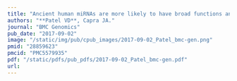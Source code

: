 ```yaml
---
title: "Ancient human miRNAs are more likely to have broad functions and disease associations than young miRNAs"
authors: "**Patel VD**, Capra JA."
journal: "BMC Genomics"
pub_date: "2017-09-02"
image: "/static/img/pub/cpub_images/2017-09-02_Patel_bmc-gen.png"
pmid: "28859623"
pmcid: "PMC5579935"
pdf: "/static/pdfs/pub_pdfs/2017-09-02_Patel_bmc-gen.pdf"
url: 
---
```

